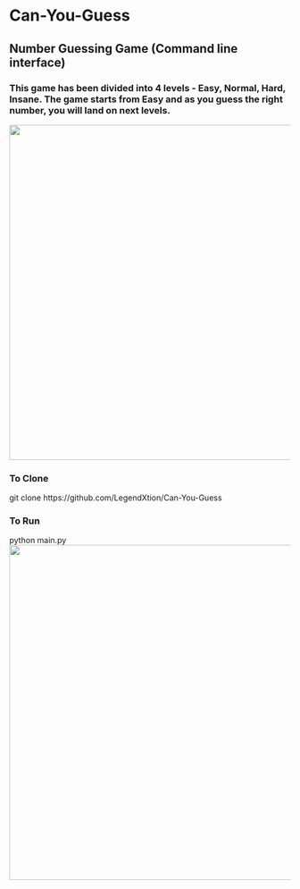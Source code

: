 # Can-You-Guess
<h2>Number Guessing Game (Command line interface)</h2>

<h3>This game has been divided into 4 levels - Easy, Normal, Hard, Insane. The game starts from Easy and as you guess the right number, you will land on next levels.</h3>

<img src="https://i.ibb.co/qYJybmZ/can-you-guess.png" height="600" width="600" >
<br />
<h3>To Clone</h3>
git clone https://github.com/LegendXtion/Can-You-Guess
<br />
<h3>To Run</h3>
python main.py
<br />
<img src="https://i.ibb.co/Sdxd4tt/working.png" height="600" width="600" >
